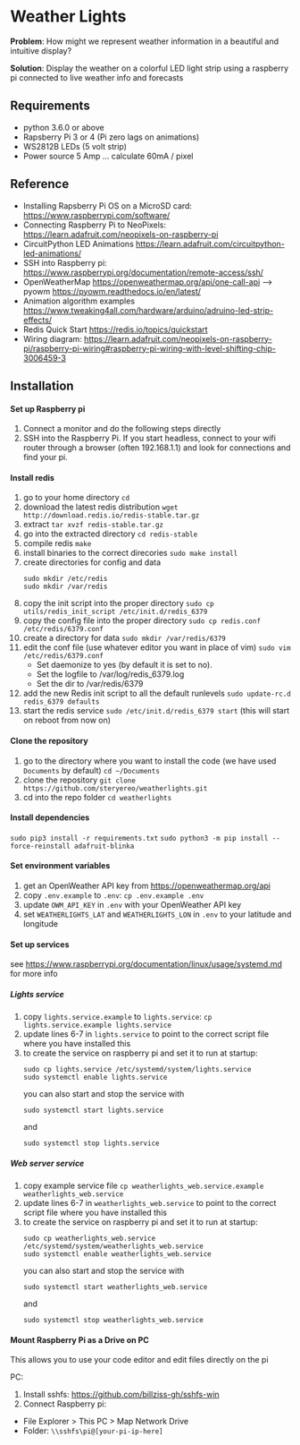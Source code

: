 # Weather Lights

**Problem**: How might we represent weather information in a beautiful and intuitive display?

**Solution**: Display the weather on a colorful LED light strip using a raspberry pi connected to live weather info and forecasts

## Requirements
- python 3.6.0 or above
- Rapsberry Pi 3 or 4 (Pi zero lags on animations)
- WS2812B LEDs (5 volt strip)
- Power source 5 Amp ... calculate 60mA / pixel

## Reference
- Installing Rapsberry Pi OS on a MicroSD card: https://www.raspberrypi.com/software/
- Connecting Raspberry Pi to NeoPixels: https://learn.adafruit.com/neopixels-on-raspberry-pi
- CircuitPython LED Animations https://learn.adafruit.com/circuitpython-led-animations/
- SSH into Raspberry pi: https://www.raspberrypi.org/documentation/remote-access/ssh/
- OpenWeatherMap https://openweathermap.org/api/one-call-api --> pyowm https://pyowm.readthedocs.io/en/latest/
- Animation algorithm examples https://www.tweaking4all.com/hardware/arduino/adruino-led-strip-effects/
- Redis Quick Start https://redis.io/topics/quickstart
- Wiring diagram: https://learn.adafruit.com/neopixels-on-raspberry-pi/raspberry-pi-wiring#raspberry-pi-wiring-with-level-shifting-chip-3006459-3

## Installation
#### Set up Raspberry pi
1) Connect a monitor and do the following steps directly
2) SSH into the Raspberry Pi.  If you start headless, connect to your wifi router through a browser (often 192.168.1.1) and look for connections and find your pi.

#### Install redis
1. go to your home directory `cd`
1. download the latest redis distribution `wget http://download.redis.io/redis-stable.tar.gz`
1. extract `tar xvzf redis-stable.tar.gz`
1. go into the extracted directory `cd redis-stable`
1. compile redis `make`
1. install binaries to the correct direcories `sudo make install`
1. create directories for config and data
    ```
    sudo mkdir /etc/redis
    sudo mkdir /var/redis
    ```
1. copy the init script into the proper directory `sudo cp utils/redis_init_script /etc/init.d/redis_6379`
1. copy the config file into the proper directory `sudo cp redis.conf /etc/redis/6379.conf`
1. create a directory for data `sudo mkdir /var/redis/6379`
1. edit the conf file (use whatever editor you want in place of vim) `sudo vim /etc/redis/6379.conf`
    * Set daemonize to yes (by default it is set to no).
    * Set the logfile to /var/log/redis_6379.log
    * Set the dir to /var/redis/6379
1. add the new Redis init script to all the default runlevels `sudo update-rc.d redis_6379 defaults`
1. start the redis service `sudo /etc/init.d/redis_6379 start` (this will start on reboot from now on)

#### Clone the repository
1. go to the directory where you want to install the code (we have used `Documents` by default) `cd ~/Documents`
1. clone the repository `git clone https://github.com/steryereo/weatherlights.git`
1. cd into the repo folder `cd weatherlights`

#### Install dependencies
`sudo pip3 install -r requirements.txt`
`sudo python3 -m pip install --force-reinstall adafruit-blinka`

#### Set environment variables
1. get an OpenWeather API key from https://openweathermap.org/api
2. copy `.env.example` to `.env`: `cp .env.example .env`
3. update `OWM_API_KEY` in `.env` with your OpenWeather API key
4. set `WEATHERLIGHTS_LAT` and `WEATHERLIGHTS_LON` in `.env` to your latitude and longitude

#### Set up services
see https://www.raspberrypi.org/documentation/linux/usage/systemd.md for more info

##### Lights service
1. copy `lights.service.example` to `lights.service`: `cp lights.service.example lights.service`
2. update lines 6-7 in `lights.service` to point to the correct script file where you have installed this
3. to create the service on raspberry pi and set it to run at startup:
    ```
    sudo cp lights.service /etc/systemd/system/lights.service
    sudo systemctl enable lights.service
    ```
    you can also start and stop the service with
    ```
    sudo systemctl start lights.service
    ```
    and
    ```
    sudo systemctl stop lights.service
    ```
##### Web server service
1. copy example service file `cp weatherlights_web.service.example weatherlights_web.service`
2. update lines 6-7 in `weatherlights_web.service` to point to the correct script file where you have installed this
3. to create the service on raspberry pi and set it to run at startup:
    ```
    sudo cp weatherlights_web.service /etc/systemd/system/weatherlights_web.service
    sudo systemctl enable weatherlights_web.service
    ```
    you can also start and stop the service with
    ```
    sudo systemctl start weatherlights_web.service
    ```
    and
    ```
    sudo systemctl stop weatherlights_web.service
    ```

#### Mount Raspberry Pi as a Drive on PC
This allows you to use your code editor and edit files directly on the pi

PC:
1. Install sshfs:  https://github.com/billziss-gh/sshfs-win
2. Connect Raspberry pi:
- File Explorer > This PC > Map Network Drive
- Folder:     `\\sshfs\pi@[your-pi-ip-here]`
